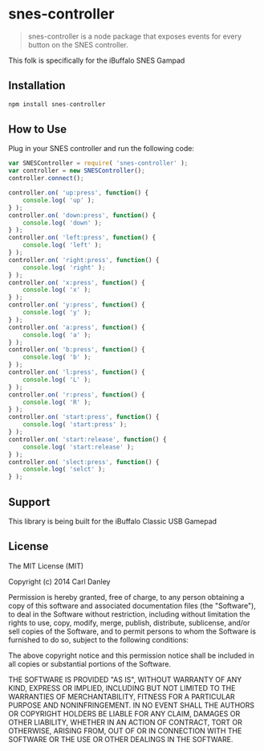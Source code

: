 # snes-controller

> snes-controller is a node package that exposes events for every button on the SNES controller.

This folk is specifically for the iBuffalo SNES Gampad

## Installation

```js
npm install snes-controller
```

## How to Use

Plug in your SNES controller and run the following code:

```js
var SNESController = require( 'snes-controller' );
var controller = new SNESController();
controller.connect();

controller.on( 'up:press', function() {
    console.log( 'up' );
} );
controller.on( 'down:press', function() {
    console.log( 'down' );
} );
controller.on( 'left:press', function() {
    console.log( 'left' );
} );
controller.on( 'right:press', function() {
    console.log( 'right' );
} );
controller.on( 'x:press', function() {
    console.log( 'x' );
} );
controller.on( 'y:press', function() {
    console.log( 'y' );
} );
controller.on( 'a:press', function() {
    console.log( 'a' );
} );
controller.on( 'b:press', function() {
    console.log( 'b' );
} );
controller.on( 'l:press', function() {
    console.log( 'L' );
} );
controller.on( 'r:press', function() {
    console.log( 'R' );
} );
controller.on( 'start:press', function() {
    console.log( 'start:press' );
} );
controller.on( 'start:release', function() {
    console.log( 'start:release' );
} );
controller.on( 'slect:press', function() {
    console.log( 'selct' );
} );
```

## Support

This library is being built for the iBuffalo Classic USB Gamepad

## License

The MIT License (MIT)

Copyright (c) 2014 Carl Danley

Permission is hereby granted, free of charge, to any person obtaining a copy of this software and associated documentation files (the "Software"), to deal in the Software without restriction, including without limitation the rights to use, copy, modify, merge, publish, distribute, sublicense, and/or sell copies of the Software, and to permit persons to whom the Software is furnished to do so, subject to the following conditions:

The above copyright notice and this permission notice shall be included in all copies or substantial portions of the Software.

THE SOFTWARE IS PROVIDED "AS IS", WITHOUT WARRANTY OF ANY KIND, EXPRESS OR IMPLIED, INCLUDING BUT NOT LIMITED TO THE WARRANTIES OF MERCHANTABILITY, FITNESS FOR A PARTICULAR PURPOSE AND NONINFRINGEMENT. IN NO EVENT SHALL THE AUTHORS OR COPYRIGHT HOLDERS BE LIABLE FOR ANY CLAIM, DAMAGES OR OTHER LIABILITY, WHETHER IN AN ACTION OF CONTRACT, TORT OR OTHERWISE, ARISING FROM, OUT OF OR IN CONNECTION WITH THE SOFTWARE OR THE USE OR OTHER DEALINGS IN THE SOFTWARE.
